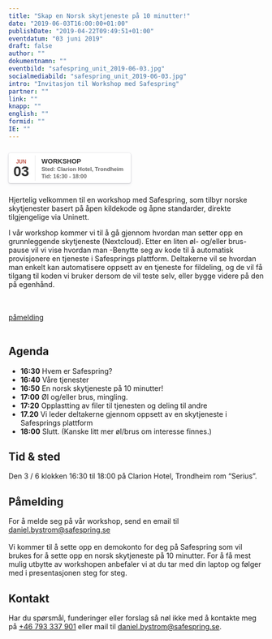 ```yaml
---
title: "Skap en Norsk skytjeneste på 10 minutter!"
date: "2019-06-03T16:00:00+01:00"
publishDate: "2019-04-22T09:49:51+01:00"
eventdatum: "03 juni 2019"
draft: false
author: ""
dokumentnamn: ""
eventbild: "safespring_unit_2019-06-03.jpg"
socialmediabild: "safespring_unit_2019-06-03.jpg"
intro: "Invitasjon til Workshop med Safespring"
partner: ""
link: ""
knapp: ""
english: ""
formid: ""
IE: ""
---
```


<style>
.safespring-event .desc .des,.safespring-event .desc .hed{font-family:Hind,sans-serif;overflow:hidden}.safespring-event{display:inline-block;position:relative;cursor:default;background:#fff;font-family:Hind,sans-serif;font-weight:600;color:#323232!important;font-size:15px;line-height:100%;-webkit-box-shadow:0 0 0 .5px rgba(50,50,93,.17),0 2px 5px 0 rgba(50,50,93,.1),0 1px 1.5px 0 rgba(0,0,0,.07),0 1px 2px 0 rgba(0,0,0,.08),0 0 0 0 transparent!important;-moz-box-shadow:0 0 0 .5px rgba(50,50,93,.17),0 2px 5px 0 rgba(50,50,93,.1),0 1px 1.5px 0 rgba(0,0,0,.07),0 1px 2px 0 rgba(0,0,0,.08),0 0 0 0 transparent!important;box-shadow:0 0 0 .5px rgba(50,50,93,.17),0 2px 5px 0 rgba(50,50,93,.1),0 1px 1.5px 0 rgba(0,0,0,.07),0 1px 2px 0 rgba(0,0,0,.08),0 0 0 0 transparent!important;-webkit-border-radius:4px;border-radius:4px}.safespring-event .date{width:50px;height:60px;float:left;position:relative}.safespring-event .date .bdr1,.safespring-event .date .bdr2{width:1px;height:50px;position:absolute;z-index:100;top:5px}.safespring-event .date .mon{display:block;text-align:center;padding:12px 0 0;font-size:10px;color:#bf5549;font-weight:700;line-height:110%;text-transform:uppercase}.safespring-event .date .day{display:block;text-align:center;padding:0 0 8px;font-size:28px;font-weight:700;color:#333;line-height:100%}.safespring-event .date .bdr1{background:#eaeaea;right:-3px}.safespring-event .date .bdr2{background:#fff;right:-4px}.safespring-event .desc{height:60px;float:left;position:relative;padding:0 15px 0 0}.safespring-event .desc p{margin:0;display:block;text-align:left;padding:10px 0 0 15px;font-size:11px;color:#666;line-height:130%}.safespring-event .desc .hed{height:15px;display:block;margin-bottom:0;font-size:13px;line-height:110%;color:#333;text-transform:uppercase}.safespring-event .desc .des{height:28px;display:block}.safespring-event-selected{background-color:#f4f4f4}.addeventatc .alarm_reminder,.addeventatc .all_day_event,.addeventatc .attendees,.addeventatc .calname,.addeventatc .date_format,.addeventatc .recurring,.addeventatc .status,.addeventatc .uid,.safespring-event .client,.safespring-event .description,.safespring-event .end,.safespring-event .facebook_event,.safespring-event .location,.safespring-event .method,.safespring-event .organizer,.safespring-event .organizer_email,.safespring-event .start,.safespring-event .timezone,.safespring-event .title,.safespring-event .transp{display:none!important}
</style>

<div style="clear:both;padding:10px 0px 10px 0px;">
	<div class="safespring-event" data-styling="none">
		<div class="date">
			<span class="mon">JUN</span>
			<span class="day">03</span>
			<div class="bdr1"></div>
			<div class="bdr2"></div>
		</div>
		<div class="desc">
			<p>
				<strong class="hed">Workshop</strong>
				<span class="des">Sted: Clarion Hotel, Trondheim<br />Tid: 16:30 - 18:00</span>
			</p>
		</div>
	</div>
	</div>

<div class="ingress"><p>Hjertelig velkommen til en workshop med Safespring, som tilbyr norske skytjenester basert på åpen kildekode og åpne standarder, direkte tilgjengelige via Uninett.</p></div>

I vår workshop kommer vi til å gå gjennom hvordan man setter opp en grunnleggende skytjeneste (Nextcloud). Etter en liten øl- og/eller brus-pause vil vi vise hvordan man -Benytte seg av kode til å automatisk provisjonere en tjeneste i Safesprings plattform.  Deltakerne vil se hvordan man enkelt kan automatisere oppsett av en tjeneste for fildeling, og de vil få tilgang til koden vi bruker dersom de vil teste selv, eller bygge videre på den på egenhånd.

<br><br>
<a href="mailto:daniel.bystrom@safespring.se" id="button">påmelding</a>
<br><br>

## Agenda
- **16:30** Hvem er Safespring?
- **16:40** Våre tjenester
- **16:50** En norsk skytjeneste på 10 minutter!
- **17:00** Øl og/eller brus, mingling.
- **17:20** Opplastting av filer til tjenesten og deling til andre
- **17.20** Vi leder deltakerne gjennom oppsett av en skytjeneste i Safesprings plattform
- **18:00** Slutt. (Kanske litt mer øl/brus om interesse finnes.)


## Tid & sted
Den 3 / 6 klokken 16:30 til 18:00 på Clarion Hotel, Trondheim rom “Serius”.

## Påmelding
For å melde seg på vår workshop, send en  email til <a href="mailto:daniel.bystrom@safespring.se" id="text-button">daniel.bystrom@safespring.se</a>
<br><br>
Vi kommer til å sette opp en demokonto for deg på Safespring som vil brukes for å sette opp en norsk skytjeneste på 10 minutter. For å få mest mulig utbytte av workshopen anbefaler vi at du tar med din laptop og følger med i presentasjonen steg for steg.

## Kontakt
Har du spørsmål, funderinger eller forslag så nøl ikke med å kontakte meg på <a href="tel:+46793337901" id="">+46 793 337 901</a> eller mail til <a href="mailto:daniel.bystrom@safespring.se" id="">daniel.bystrom@safespring.se</a>.
